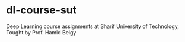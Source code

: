 # dl-course-sut
Deep Learning course assignments at Sharif University of Technology, Tought by Prof. Hamid Beigy

